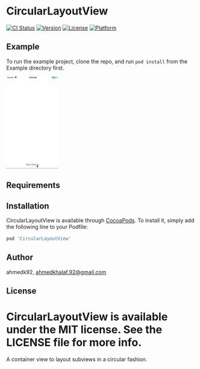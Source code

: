 # CircularLayoutView

[![CI Status](http://img.shields.io/travis/ahmedk92/CircularLayoutView.svg?style=flat)](https://travis-ci.org/ahmedk92/CircularLayoutView)
[![Version](https://img.shields.io/cocoapods/v/CircularLayoutView.svg?style=flat)](http://cocoapods.org/pods/CircularLayoutView)
[![License](https://img.shields.io/cocoapods/l/CircularLayoutView.svg?style=flat)](http://cocoapods.org/pods/CircularLayoutView)
[![Platform](https://img.shields.io/cocoapods/p/CircularLayoutView.svg?style=flat)](http://cocoapods.org/pods/CircularLayoutView)

## Example

To run the example project, clone the repo, and run `pod install` from the Example directory first.

![CircleLayoutView](demo.gif)

## Requirements

## Installation

CircularLayoutView is available through [CocoaPods](http://cocoapods.org). To install
it, simply add the following line to your Podfile:

```ruby
pod 'CircularLayoutView'
```

## Author

ahmedk92, ahmedkhalaf.92@gmail.com

## License

CircularLayoutView is available under the MIT license. See the LICENSE file for more info.
=======
A container view to layout subviews in a circular fashion.

